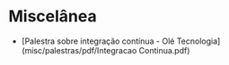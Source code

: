 # Miscelânea

* [Palestra sobre integração contínua - Olé Tecnologia](misc/palestras/pdf/Integracao Continua.pdf)
